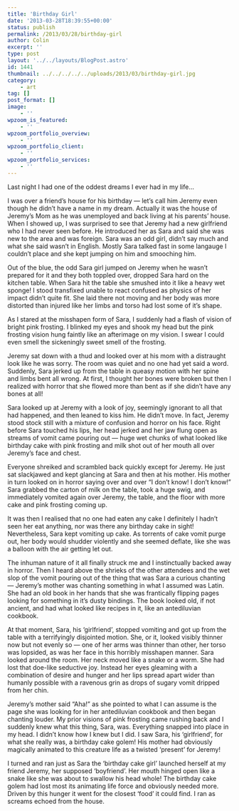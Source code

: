 ```yaml
---
title: 'Birthday Girl'
date: '2013-03-28T18:39:55+00:00'
status: publish
permalink: /2013/03/28/birthday-girl
author: Colin
excerpt: ''
type: post
layout: '../../layouts/BlogPost.astro'
id: 1441
thumbnail: ../../../../../uploads/2013/03/birthday-girl.jpg
category:
    - art
tag: []
post_format: []
image:
    - ''
wpzoom_is_featured:
    - ''
wpzoom_portfolio_overview:
    - ''
wpzoom_portfolio_client:
    - ''
wpzoom_portfolio_services:
    - ''
---
```

Last night I had one of the oddest dreams I ever had in my life…

I was over a friend’s house for his birthday — let’s call him Jeremy even though he didn’t have a name in my dream. Actually it was the house of Jeremy’s Mom as he was unemployed and back living at his parents’ house. When I showed up, I was surprised to see that Jeremy had a new girlfriend who I had never seen before. He introduced her as Sara and said she was new to the area and was foreign. Sara was an odd girl, didn’t say much and what she said wasn’t in English. Mostly Sara talked fast in some langauge I couldn’t place and she kept jumping on him and smooching him.

Out of the blue, the odd Sara girl jumped on Jeremy when he wasn’t prepared for it and they both toppled over, dropped Sara hard on the kitchen table. When Sara hit the table she smushed into it like a heavy wet sponge! I stood transfixed unable to react confused as physics of her impact didn’t quite fit. She laid there not moving and her body was more distorted than injured like her limbs and torso had lost some of it’s shape.

As I stared at the misshapen form of Sara, I suddenly had a flash of vision of bright pink frosting. I blinked my eyes and shook my head but the pink frosting vision hung faintly like an afterimage on my vision. I swear I could even smell the sickeningly sweet smell of the frosting.

Jeremy sat down with a thud and looked over at his mom with a distraught look like he was sorry. The room was quiet and no one had yet said a word. Suddenly, Sara jerked up from the table in queasy motion with her spine and limbs bent all wrong. At first, I thought her bones were broken but then I realized with horror that she flowed more than bent as if she didn’t have any bones at all!

Sara looked up at Jeremy with a look of joy, seemingly ignorant to all that had happened, and then leaned to kiss him. He didn’t move. In fact, Jeremy stood stock still with a mixture of confusion and horror on his face. Right before Sara touched his lips, her head jerked and her jaw flung open as streams of vomit came pouring out — huge wet chunks of what looked like birthday cake with pink frosting and milk shot out of her mouth all over Jeremy’s face and chest.

Everyone shreiked and scrambled back quickly except for Jeremy. He just sat slackjawed and kept glancing at Sara and then at his mother. His mother in turn looked on in horror saying over and over “I don’t know! I don’t know!” Sara grabbed the carton of milk on the table, took a huge swig, and immediately vomited again over Jeremy, the table, and the floor with more cake and pink frosting coming up.

It was then I realised that no one had eaten any cake I definitely I hadn’t seen her eat anything, nor was there any birthday cake in sight! Nevertheless, Sara kept vomiting up cake. As torrents of cake vomit purge out, her body would shudder violently and she seemed deflate, like she was a balloon with the air getting let out.

The inhuman nature of it all finally struck me and I instinctually backed away in horror. Then I heard above the shrieks of the other attendees and the wet slop of the vomit pouring out of the thing that was Sara a curious chanting — Jeremy’s mother was chanting something in what I assumed was Latin. She had an old book in her hands that she was frantically flipping pages looking for something in it’s dusty bindings. The book looked old, if not ancient, and had what looked like recipes in it, like an antediluvian cookbook.

At that moment, Sara, his ‘girlfriend’, stopped vomiting and got up from the table with a terrifyingly disjointed motion. She, or it, looked visibly thinner now but not evenly so — one of her arms was thinner than other, her torso was lopsided, as was her face in this horribly misshapen manner. Sara looked around the room. Her neck moved like a snake or a worm. She had lost that doe-like seductive joy. Instead her eyes gleaming with a combination of desire and hunger and her lips spread apart wider than humanly possible with a ravenous grin as drops of sugary vomit dripped from her chin.

Jeremy’s mother said “Aha!” as she pointed to what I can assume is the page she was looking for in her antediluvian cookbook and then began chanting louder. My prior visions of pink frosting came rushing back and I suddenly knew what this thing, Sara, was. Everything snapped into place in my head. I didn’t know how I knew but I did. I saw Sara, his ‘girlfriend’, for what she really was, a birthday cake golem! His mother had obviously magically animated to this creature life as a twisted ‘present’ for Jeremy!

I turned and ran just as Sara the ‘birthday cake girl’ launched herself at my friend Jeremy, her supposed ‘boyfriend’. Her mouth hinged open like a snake like she was about to swallow his head whole! The birthday cake golem had lost most its animating life force and obviously needed more. Driven by this hunger it went for the closest ‘food’ it could find. I ran as screams echoed from the house.